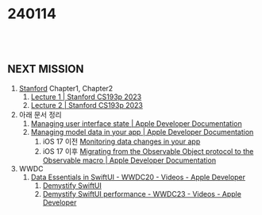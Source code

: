 # 240114

<br>
<br>

## NEXT MISSION
1. [Stanford](https://cs193p.sites.stanford.edu/2023) Chapter1, Chapter2
    1. [Lecture 1 | Stanford CS193p 2023](https://www.youtube.com/watch?v=n1qabtjZ_jg) 
    2. [Lecture 2 | Stanford CS193p 2023](https://www.youtube.com/watch?v=sXiD-2XrkKQ)
2. 아래 문서 정리
    1. [Managing user interface state | Apple Developer Documentation](https://developer.apple.com/documentation/swiftui/managing-user-interface-state#Overview) 
    2. [Managing model data in your app | Apple Developer Documentation](https://developer.apple.com/documentation/swiftui/managing-model-data-in-your-app) 
        1. iOS 17 이전 [Monitoring data changes in your app
](https://developer.apple.com/documentation/swiftui/monitoring-model-data-changes-in-your-app)
        2. iOS 17 이후 [Migrating from the Observable Object protocol to the Observable macro | Apple Developer Documentation](https://developer.apple.com/documentation/swiftui/migrating-from-the-observable-object-protocol-to-the-observable-macro)
3. WWDC
    1. [Data Essentials in SwiftUI - WWDC20 - Videos - Apple Developer](https://developer.apple.com/wwdc20/10040)
        1. [Demystify SwiftUI](https://developer.apple.com/videos/play/wwdc2021/10022/)
        2. [Demystify SwiftUI performance - WWDC23 - Videos - Apple Developer](https://developer.apple.com/wwdc23/10160)
